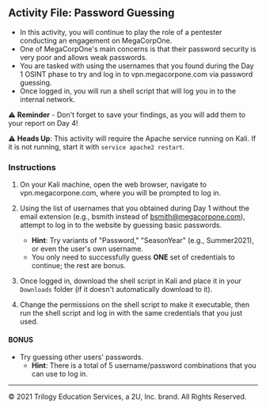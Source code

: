## Activity File: Password Guessing

- In this activity, you will continue to play the role of a pentester conducting an engagement on MegaCorpOne.
- One of MegaCorpOne's main concerns is that their password security is very poor and allows weak passwords.
- You are tasked with using the usernames that you found during the Day 1 OSINT phase to try and log in to vpn.megacorpone.com via password guessing.
- Once logged in, you will run a shell script that will log you in to the internal network.

⚠️ **Reminder** - Don't forget to save your findings, as you will add them to your report on Day 4!

:warning: **Heads Up**: This activity will require the Apache service running on Kali. If it is not running, start it with `service apache2 restart`.

### Instructions

1. On your Kali machine, open the web browser, navigate to vpn.megacorpone.com, where you will be prompted to log in.

2. Using the list of usernames that you obtained during Day 1 without the email extension (e.g., bsmith instead of bsmith@megacorpone.com), attempt to log in to the website by guessing basic passwords.
    - **Hint**: Try variants of "Password," "SeasonYear" (e.g., Summer2021), or even the user's own username. 
    - You only need to successfully guess **ONE** set of credentials to continue; the rest are bonus.

3. Once logged in, download the shell script in Kali and place it in your `Downloads` folder (if it doesn't automatically download to it). 

4. Change the permissions on the shell script to make it executable, then run the shell script and log in with the same credentials that you just used.

#### BONUS 

- Try guessing other users' passwords. 
   - **Hint**: There is a total of 5 username/password combinations that you can use to log in. 

---
© 2021 Trilogy Education Services, a 2U, Inc. brand. All Rights Reserved.



